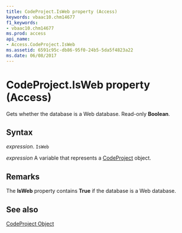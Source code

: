 ```yaml
---
title: CodeProject.IsWeb property (Access)
keywords: vbaac10.chm14677
f1_keywords:
- vbaac10.chm14677
ms.prod: access
api_name:
- Access.CodeProject.IsWeb
ms.assetid: 6591c95c-db86-95f0-24b5-5da5f4823a22
ms.date: 06/08/2017
---
```



# CodeProject.IsWeb property (Access)

Gets whether the database is a Web database. Read-only  **Boolean**.


## Syntax

 _expression_. `IsWeb`

 _expression_ A variable that represents a [CodeProject](Access.CodeProject.md) object.


## Remarks

The  **IsWeb** property contains **True** if the database is a Web database.


## See also


[CodeProject Object](Access.CodeProject.md)

